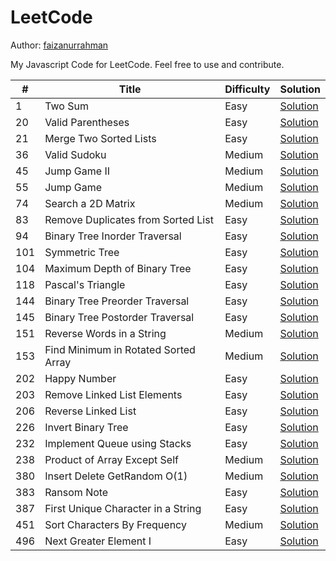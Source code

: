 # LeetCode

Author: [faizanurrahman](https://github.com/faizanurrahman)

My Javascript Code for LeetCode. Feel free to use and contribute.

\# | Title | Difficulty | Solution
---|---|---|---
1 | Two Sum | Easy | [Solution](solution/1.%20Two%20Sum)
20 | Valid Parentheses | Easy | [Solution](solution/20.%20Valid%20Parentheses)
21 | Merge Two Sorted Lists | Easy | [Solution](solution/21.%20Merge%20Two%20Sorted%20Lists)
36 | Valid Sudoku | Medium | [Solution](solution/36.%20Valid%20Sudoku)
45 | Jump Game II | Medium | [Solution](solution/45.%20Jump%20Game%20II)
55 | Jump Game | Medium | [Solution](solution/55.%20Jump%20Game)
74 | Search a 2D Matrix | Medium | [Solution](solution/74.%20Search%20a%202D%20Matrix)
83 | Remove Duplicates from Sorted List | Easy | [Solution](solution/83.%20Remove%20Duplicates%20from%20Sorted%20List)
94 | Binary Tree Inorder Traversal | Easy | [Solution](solution/94.%20Binary%20Tree%20Inorder%20Traversal)
101 | Symmetric Tree | Easy | [Solution](solution/101.%20Symmetric%20Tree)
104 | Maximum Depth of Binary Tree | Easy | [Solution](solution/104.%20Maximum%20Depth%20of%20Binary%20Tree)
118 | Pascal's Triangle | Easy | [Solution](solution/118.%20Pascal%27s%20Triangle)
144 | Binary Tree Preorder Traversal | Easy | [Solution](solution/144.%20Binary%20Tree%20Preorder%20Traversal)
145 | Binary Tree Postorder Traversal | Easy | [Solution](solution/145.%20Binary%20Tree%20Postorder%20Traversal)
151 | Reverse Words in a String | Medium | [Solution](solution/151.%20Reverse%20Words%20in%20a%20String)
153 | Find Minimum in Rotated Sorted Array | Medium | [Solution](solution/153.%20Find%20Minimum%20in%20Rotated%20Sorted%20Array)
202 | Happy Number | Easy | [Solution](solution/202.%20Happy%20Number)
203 | Remove Linked List Elements | Easy | [Solution](solution/203.%20Remove%20Linked%20List%20Elements)
206 | Reverse Linked List | Easy | [Solution](solution/206.%20Reverse%20Linked%20List)
226 | Invert Binary Tree | Easy | [Solution](solution/226.%20Invert%20Binary%20Tree)
232 | Implement Queue using Stacks | Easy | [Solution](solution/232.%20Implement%20Queue%20using%20Stacks)
238 | Product of Array Except Self | Medium | [Solution](solution/238.%20Product%20of%20Array%20Except%20Self)
380 | Insert Delete GetRandom O(1) | Medium | [Solution](solution/380.%20Insert%20Delete%20GetRandom%20O%281%29)
383 | Ransom Note | Easy | [Solution](solution/383.%20Ransom%20Note)
387 | First Unique Character in a String | Easy | [Solution](solution/387.%20First%20Unique%20Character%20in%20a%20String)
451 | Sort Characters By Frequency | Medium | [Solution](solution/451.%20Sort%20Characters%20By%20Frequency)
496 | Next Greater Element I | Easy | [Solution](solution/496.%20Next%20Greater%20Element%20I)
